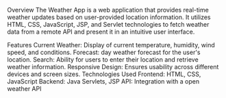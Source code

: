 Overview
The Weather App is a web application that provides real-time weather updates based on user-provided location information. It utilizes HTML, CSS, JavaScript, JSP, and Servlet technologies to fetch weather data from a remote API and present it in an intuitive user interface.

Features
Current Weather: Display of current temperature, humidity, wind speed, and conditions.
Forecast: day weather forecast for the user's location.
Search: Ability for users to enter their location and retrieve weather information.
Responsive Design: Ensures usability across different devices and screen sizes.
Technologies Used
Frontend: HTML, CSS, JavaScript
Backend: Java Servlets, JSP
API: Integration with a open weather API
